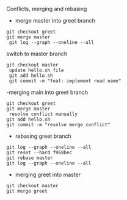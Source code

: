Conflicts, merging and rebasing
- merge master into greet branch
```
git checkout greet
git merge master
 git log --graph --oneline --all
```
switch to master branch
```
git checkout master
 update hello.sh file
 git add hello.sh
 git commit -m "feat: implement read name"
```
-merging main into greet branch
```
git checkout greet
git merge master
 resolve conflict manually
git add hello.sh
git commit -m "resolve merge conflict"
```
- rebasing greet branch

```
git log --graph --oneline --all
git reset --hard f968bec
git rebase master
git log --graph --oneline --all
```
- merging greet into master
```
git checkout master
git merge greet
```


